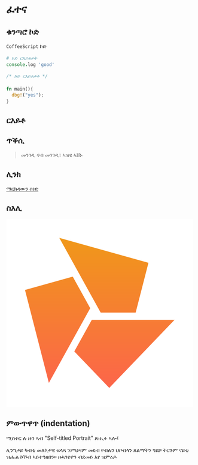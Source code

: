 [ማርክዳውን ዓለምለኻዊ ርእይቶታት]:#

# ፈተና

## ቁንጣሮ ኮድ

`CoffeeScript` ኮድ

```coffee
# ኮድ ርእይቶታት
console.log 'good'


```

```rust
/* ኮድ ርእይቶታት */

fn main(){
  dbg!("yes");
}
```

## ርእይቶ

<!-- HTML 注释 --> 

<!-- 多行注释 --> 

## ጥቕሲ

> መንገዲ ናብ መንገዲ፣ ኣዝዩ ኣቨኑ

## ሊንክ

[ማርክዳውን ሰነድ](https://github.com/xxai-art/xxai-art-md)

## ስእሊ

![xxAI.ኣርት መንነት ምልክት ንግዲ](https://raw.githubusercontent.com/xxai-art/web/main/file/svg/logo.svg)

## ምውጥዋጥ (indentation)

ሚስተር ሉ ዙን ኣብ "Self-titled Portrait" ጽሒፉ ኣሎ፤

  ሊንግታይ ካብቲ መለኮታዊ ፍላጻ ንምህዳም መደብ የብሉን
  ህቦብላን ጸልማትን ዓደቦ
  ትርጉም ናይቲ ዝሑል ኮኾብ ኣይተዓዘበን።
  ዙኣንዩዋን ብደመይ እየ ዝምዕዶ


